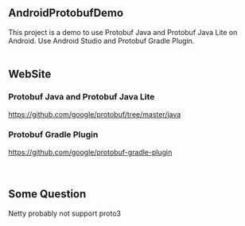 ## AndroidProtobufDemo
This project is a demo to use Protobuf Java and Protobuf Java Lite on Android.
Use Android Studio and Protobuf Gradle Plugin.
</br>
</br>
## WebSite
### Protobuf Java and Protobuf Java Lite
https://github.com/google/protobuf/tree/master/java
### Protobuf Gradle Plugin
https://github.com/google/protobuf-gradle-plugin  
</br>
</br>
## Some Question
Netty probably not support proto3  
